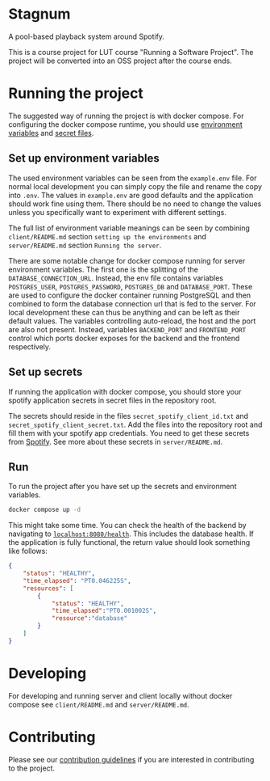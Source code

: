 # Stagnum

A pool-based playback system around Spotify.

This is a course project for LUT course "Running a Software Project". The project will be
converted into an OSS project after the course ends.

# Running the project

The suggested way of running the project is with docker compose. For configuring the docker compose runtime, you should
use [environment variables](#set-up-environment-variables) and [secret files](#set-up-secrets).

## Set up environment variables

The used environment variables can be seen from the `example.env` file. For normal local development you can simply copy
the file and rename the copy into `.env`. The values in `example.env` are good defaults and the application should work
fine using them. There should be no need to change the values unless you specifically want to experiment with different
settings.

The full list of environment variable meanings can be seen by combining `client/README.md` section 
`setting up the environments` and `server/README.md` section `Running the server`. 

There are some notable change for docker compose running for server environment variables. The first one is the 
splitting of the `DATABASE_CONNECTION_URL`. Instead, the env file contains variables `POSTGRES_USER`, 
`POSTGRES_PASSWORD`, `POSTGRES_DB` and `DATABASE_PORT`. These are used to configure the docker container running 
PostgreSQL and then combined to form the database connection url that is fed to the server. For local development
these can thus be anything and can be left as their default values. The variables controlling auto-reload, the 
host and the port are also not present. Instead, variables `BACKEND_PORT` and `FRONTEND_PORT` control which ports
docker exposes for the backend and the frontend respectively.

## Set up secrets

If running the application with docker compose, you should store your spotify application secrets in secret files in the
repository root.

The secrets should reside in the files `secret_spotify_client_id.txt` and `secret_spotify_client_secret.txt`. Add the 
files into the repository root and fill them with your spotify app credentials. You need to get these secrets from 
[Spotify](https://developer.spotify.com/dashboard). See more about these secrets in `server/README.md`.

## Run

To run the project after you have set up the secrets and environment variables.

```bash
docker compose up -d
```

This might take some time. You can check the health of the backend by navigating to 
[`localhost:8080/health`](http://localhost:8080/health). This includes the database health. If the application is fully
functional, the return value should look something like follows:

```json
{
    "status": "HEALTHY",
    "time_elapsed": "PT0.046225S",
    "resources": [
        {
            "status": "HEALTHY",
            "time_elapsed":"PT0.001002S",
            "resource":"database"
        }
    ]
}
```

# Developing

For developing and running server and client locally without docker compose see `client/README.md` and 
`server/README.md`.

# Contributing

Please see our [contribution guidelines](https://github.com/EddieTheCubeHead/Stagnum/blob/master/contributing.md)
if you are interested in contributing to the project.